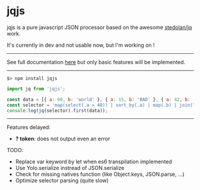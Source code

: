 jqjs
====

jqjs is a pure javascript JSON processor based on the awesome [stedolan/jq](https://github.com/stedolan/jq) work.

It's currently in dev and not usable now, but I'm working on !

---

See full documentation [here](https://stedolan.github.io/jq/manual/#Basicfilters) but only basic features will be implemented.

---

```shell-script
$> npm install jqjs
```
```javascript
import jq from 'jqjs';

const data = [{ a: 60, b: 'world' }, { a: 15, b: 'BAD' }, { a: 42, b: 'hello' }];
const selector = 'map(select(.a > 40)) | sort_by(.a) | map(.b) | join(" ")';
console.log(jq(selector).first(data));
```

---
Features delayed:
* **? token**: does not output even an error

TODO:
* Replace var keyword by let when es6 transpilation implemented
* Use Yolo.serialize instread of JSON.serialize
* Check for missing natives function (like Object.keys, JSON.parse, ...)
* Optimize selector parsing (quite slow)
